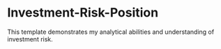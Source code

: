 # Investment-Risk-Position
This template demonstrates my analytical abilities and understanding of investment risk.
